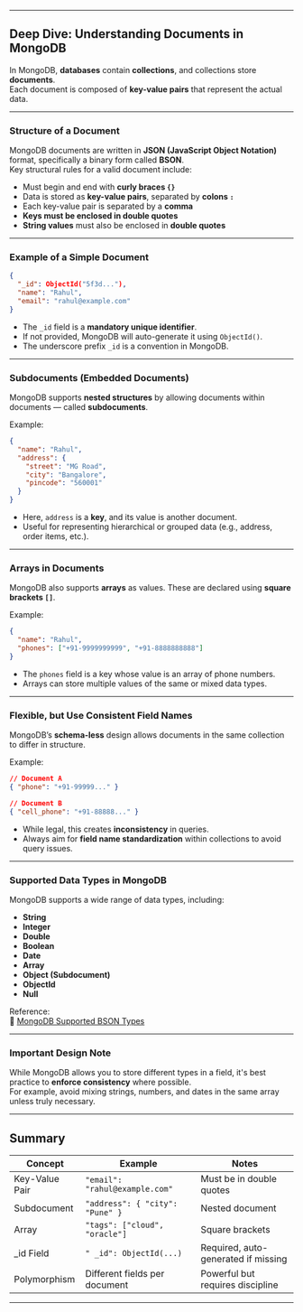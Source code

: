 
---

##  Deep Dive: Understanding Documents in MongoDB

In MongoDB, **databases** contain **collections**, and collections store **documents**.  
Each document is composed of **key-value pairs** that represent the actual data.

---

###  Structure of a Document

MongoDB documents are written in **JSON (JavaScript Object Notation)** format, specifically a binary form called **BSON**.  
Key structural rules for a valid document include:

- Must begin and end with **curly braces `{}`**
- Data is stored as **key-value pairs**, separated by **colons `:`**
- Each key-value pair is separated by a **comma**
- **Keys must be enclosed in double quotes**
- **String values** must also be enclosed in **double quotes**

---

###  Example of a Simple Document

```json
{
  "_id": ObjectId("5f3d..."),
  "name": "Rahul",
  "email": "rahul@example.com"
}
```

- The `_id` field is a **mandatory unique identifier**.
- If not provided, MongoDB will auto-generate it using `ObjectId()`.
- The underscore prefix `_id` is a convention in MongoDB.

---

###  Subdocuments (Embedded Documents)

MongoDB supports **nested structures** by allowing documents within documents — called **subdocuments**.

Example:

```json
{
  "name": "Rahul",
  "address": {
    "street": "MG Road",
    "city": "Bangalore",
    "pincode": "560001"
  }
}
```

- Here, `address` is a **key**, and its value is another document.
- Useful for representing hierarchical or grouped data (e.g., address, order items, etc.).

---

###  Arrays in Documents

MongoDB also supports **arrays** as values. These are declared using **square brackets `[]`**.

Example:

```json
{
  "name": "Rahul",
  "phones": ["+91-9999999999", "+91-8888888888"]
}
```

- The `phones` field is a key whose value is an array of phone numbers.
- Arrays can store multiple values of the same or mixed data types.

---

###  Flexible, but Use Consistent Field Names

MongoDB’s **schema-less** design allows documents in the same collection to differ in structure.

Example:

```json
// Document A
{ "phone": "+91-99999..." }

// Document B
{ "cell_phone": "+91-88888..." }
```

- While legal, this creates **inconsistency** in queries.
- Always aim for **field name standardization** within collections to avoid query issues.

---

###  Supported Data Types in MongoDB

MongoDB supports a wide range of data types, including:

- **String**
- **Integer**
- **Double**
- **Boolean**
- **Date**
- **Array**
- **Object (Subdocument)**
- **ObjectId**
- **Null**

Reference:  
📖 [MongoDB Supported BSON Types](https://www.mongodb.com/docs/manual/reference/bson-types/)

---

###  Important Design Note

While MongoDB allows you to store different types in a field, it's best practice to **enforce consistency** where possible.  
For example, avoid mixing strings, numbers, and dates in the same array unless truly necessary.

---

##  Summary

| Concept | Example | Notes |
|--------|--------|-------|
| Key-Value Pair | `"email": "rahul@example.com"` | Must be in double quotes |
| Subdocument | `"address": { "city": "Pune" }` | Nested document |
| Array | `"tags": ["cloud", "oracle"]` | Square brackets |
| _id Field | `" _id": ObjectId(...)` | Required, auto-generated if missing |
| Polymorphism | Different fields per document | Powerful but requires discipline |

---

